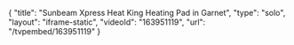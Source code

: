 {
    "title": "Sunbeam Xpress Heat King Heating Pad in Garnet",
    "type": "solo",
    "layout": "iframe-static",
    "videoId": "163951119",
    "url": "\/tvpembed\/163951119"
}